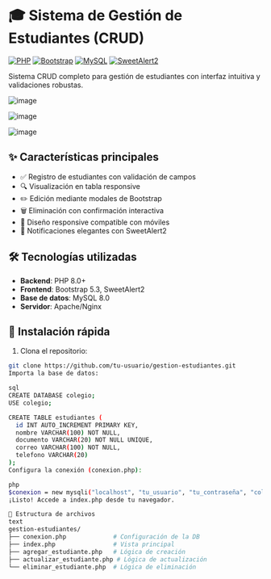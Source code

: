 

# 🎓 Sistema de Gestión de Estudiantes (CRUD)

[![PHP](https://img.shields.io/badge/PHP-8.0+-blue.svg)](https://php.net/)
[![Bootstrap](https://img.shields.io/badge/Bootstrap-5.3-purple.svg)](https://getbootstrap.com/)
[![MySQL](https://img.shields.io/badge/MySQL-8.0-orange.svg)](https://www.mysql.com/)
[![SweetAlert2](https://img.shields.io/badge/SweetAlert2-11.0-yellow.svg)](https://sweetalert2.github.io/)

Sistema CRUD completo para gestión de estudiantes con interfaz intuitiva y validaciones robustas.

![image](https://github.com/user-attachments/assets/ad0f9aee-25c0-455f-9748-5a554334a8de)

![image](https://github.com/user-attachments/assets/bc518253-0925-42b8-adbc-188897fe0b8c)

![image](https://github.com/user-attachments/assets/1bfd70d8-1ad9-4213-8d63-03211d434d9b)



## ✨ Características principales

- ✅ Registro de estudiantes con validación de campos
- 🔍 Visualización en tabla responsive
- ✏️ Edición mediante modales de Bootstrap
- 🗑️ Eliminación con confirmación interactiva
- 📱 Diseño responsive compatible con móviles
- 💬 Notificaciones elegantes con SweetAlert2

## 🛠️ Tecnologías utilizadas

- **Backend**: PHP 8.0+
- **Frontend**: Bootstrap 5.3, SweetAlert2
- **Base de datos**: MySQL 8.0
- **Servidor**: Apache/Nginx

## 🚀 Instalación rápida

1. Clona el repositorio:
```bash
git clone https://github.com/tu-usuario/gestion-estudiantes.git
Importa la base de datos:

sql
CREATE DATABASE colegio;
USE colegio;

CREATE TABLE estudiantes (
  id INT AUTO_INCREMENT PRIMARY KEY,
  nombre VARCHAR(100) NOT NULL,
  documento VARCHAR(20) NOT NULL UNIQUE,
  correo VARCHAR(100) NOT NULL,
  telefono VARCHAR(20)
);
Configura la conexión (conexion.php):

php
$conexion = new mysqli("localhost", "tu_usuario", "tu_contraseña", "colegio");
¡Listo! Accede a index.php desde tu navegador.

🧩 Estructura de archivos
text
gestion-estudiantes/
├── conexion.php             # Configuración de la DB
├── index.php                # Vista principal
├── agregar_estudiante.php   # Lógica de creación
├── actualizar_estudiante.php # Lógica de actualización
└── eliminar_estudiante.php  # Lógica de eliminación



